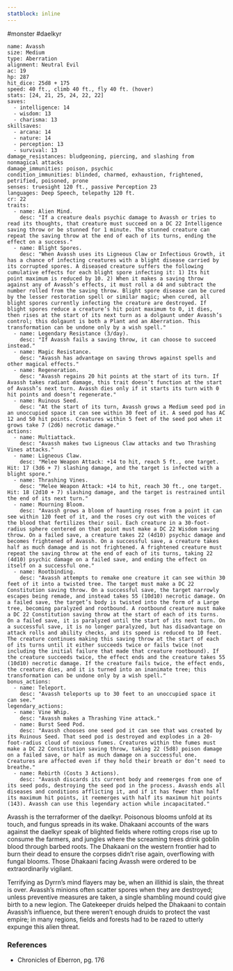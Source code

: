 ```yaml
---
statblock: inline
---
```

 #monster #daelkyr 

```statblock
name: Avassh
size: Medium
type: Aberration
alignment: Neutral Evil
ac: 19
hp: 287
hit_dice: 25d8 + 175
speed: 40 ft., climb 40 ft., fly 40 ft. (hover)
stats: [24, 21, 25, 24, 22, 22]
saves:
  - intelligence: 14
  - wisdom: 13
  - charisma: 13
skillsaves:
  - arcana: 14
  - nature: 14
  - perception: 13
  - survival: 13
damage_resistances: bludgeoning, piercing, and slashing from nonmagical attacks
damage_immunities: poison, psychic
condition_immunities: blinded, charmed, exhaustion, frightened, petrified, poisoned, prone
senses: truesight 120 ft., passive Perception 23
languages: Deep Speech, telepathy 120 ft.
cr: 22
traits:
  - name: Alien Mind.
    desc: "If a creature deals psychic damage to Avassh or tries to read its thoughts, that creature must succeed on a DC 22 Intelligence saving throw or be stunned for 1 minute. The stunned creature can repeat the saving throw at the end of each of its turns, ending the effect on a success."
  - name: Blight Spores.
    desc: "When Avassh uses its Ligneous Claw or Infectious Growth, it has a chance of infecting creatures with a blight disease carried by its corrupted spores. A diseased creature suffers the following cumulative effects for each blight spore infecting it: 1) Its hit point maximum is reduced by 10. 2) When it makes a saving throw against any of Avassh’s effects, it must roll a d4 and subtract the number rolled from the saving throw. Blight spore disease can be cured by the lesser restoration spell or similar magic; when cured, all blight spores currently infecting the creature are destroyed. If blight spores reduce a creature’s hit point maximum to 0, it dies, then rises at the start of its next turn as a dolgaunt under Avassh’s control; this dolgaunt is both a Plant and an Aberration. This transformation can be undone only by a wish spell."
  - name: Legendary Resistance (3/day).
    desc: "If Avassh fails a saving throw, it can choose to succeed instead."
  - name: Magic Resistance.
    desc: "Avassh has advantage on saving throws against spells and other magical effects."
  - name: Regeneration.
    desc: "Avassh regains 20 hit points at the start of its turn. If Avassh takes radiant damage, this trait doesn’t function at the start of Avassh’s next turn. Avassh dies only if it starts its turn with 0 hit points and doesn’t regenerate."
  - name: Ruinous Seed.
    desc: "At the start of its turn, Avassh grows a Medium seed pod in an unoccupied space it can see within 30 feet of it. A seed pod has AC 12 and 50 hit points. Creatures within 5 feet of the seed pod when it grows take 7 (2d6) necrotic damage."
actions:
  - name: Multiattack.
    desc: "Avassh makes two Ligneous Claw attacks and two Thrashing Vines attacks."
  - name: Ligneous Claw.
    desc: "Melee Weapon Attack: +14 to hit, reach 5 ft., one target. Hit: 17 (3d6 + 7) slashing damage, and the target is infected with a blight spore."
  - name: Thrashing Vines.
    desc: "Melee Weapon Attack: +14 to hit, reach 30 ft., one target. Hit: 18 (2d10 + 7) slashing damage, and the target is restrained until the end of its next turn."
  - name: Mourning Bloom.
    desc: "Avassh grows a bloom of haunting roses from a point it can see within 120 feet of it, and the roses cry out with the voices of the blood that fertilizes their soil. Each creature in a 30-foot-radius sphere centered on that point must make a DC 22 Wisdom saving throw. On a failed save, a creature takes 22 (4d10) psychic damage and becomes frightened of Avassh. On a successful save, a creature takes half as much damage and is not frightened. A frightened creature must repeat the saving throw at the end of each of its turns, taking 22 (4d10) psychic damage on a failed save, and ending the effect on itself on a successful one."
  - name: Rootbinding.
    desc: "Avassh attempts to remake one creature it can see within 30 feet of it into a twisted tree. The target must make a DC 22 Constitution saving throw. On a successful save, the target narrowly escapes being remade, and instead takes 55 (10d10) necrotic damage. On a failed save, the target’s body is twisted into the form of a Large tree, becoming paralyzed and rootbound. A rootbound creature must make a DC 22 Constitution saving throw at the start of each of its turns. On a failed save, it is paralyzed until the start of its next turn. On a successful save, it is no longer paralyzed, but has disadvantage on attack rolls and ability checks, and its speed is reduced to 10 feet. The creature continues making this saving throw at the start of each of its turns until it either succeeds twice or fails twice (not including the initial failure that made that creature rootbound). If the creature succeeds twice, the effect ends and the creature takes 55 (10d10) necrotic damage. If the creature fails twice, the effect ends, the creature dies, and it is turned into an inanimate tree; this transformation can be undone only by a wish spell."
bonus_actions:
  - name: Teleport.
    desc: "Avassh teleports up to 30 feet to an unoccupied space it can see."
legendary_actions:
  - name: Vine Whip.
    desc: "Avassh makes a Thrashing Vine attack."
  - name: Burst Seed Pod.
    desc: "Avassh chooses one seed pod it can see that was created by its Ruinous Seed. That seed pod is destroyed and explodes in a 20-foot-radius cloud of noxious fumes. Creatures within the fumes must make a DC 22 Constitution saving throw, taking 22 (5d8) poison damage on a failed save, or half as much damage on a successful one. Creatures are affected even if they hold their breath or don’t need to breathe."
  - name: Rebirth (Costs 3 Actions).
    desc: "Avassh discards its current body and reemerges from one of its seed pods, destroying the seed pod in the process. Avassh ends all diseases and conditions afflicting it, and if it has fewer than half its maximum hit points, it reemerges with half its maximum hit points (143). Avassh can use this legendary action while incapacitated."
```

Avassh is the terraformer of the daelkyr. Poisonous blooms unfold at its touch, and fungus spreads in its wake. Dhakaani accounts of the wars against the daelkyr speak of blighted fields where rotting crops rise up to consume the farmers, and jungles where the screaming trees drink goblin blood through barbed roots. The Dhakaani on the western frontier had to burn their dead to ensure the corpses didn’t rise again, overflowing with fungal blooms. Those Dhakaani facing Avassh were ordered to be extraordinarily vigilant.

Terrifying as Dyrrn’s mind flayers may be, when an illithid is slain, the threat is over. Avassh’s minions often scatter spores when they are destroyed; unless preventive measures are taken, a single shambling mound could give birth to a new legion. The Gatekeeper druids helped the Dhakaani to contain Avassh’s influence, but there weren’t enough druids to protect the vast empire; in many regions, fields and forests had to be razed to utterly expunge this alien threat.

### References

* Chronicles of Eberron, pg. 176
